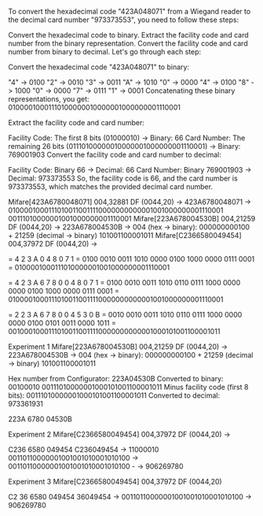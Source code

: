 To convert the hexadecimal code "423A048071" from a Wiegand reader to the decimal card number "973373553", you need to follow these steps:

Convert the hexadecimal code to binary.
Extract the facility code and card number from the binary representation.
Convert the facility code and card number from binary to decimal.
Let's go through each step:

Convert the hexadecimal code "423A048071" to binary:

"4" -> 0100
"2" -> 0010
"3" -> 0011
"A" -> 1010
"0" -> 0000
"4" -> 0100
"8" -> 1000
"0" -> 0000
"7" -> 0111
"1" -> 0001
Concatenating these binary representations, you get: 01000010001110100000010000001000000001110001

Extract the facility code and card number:

Facility Code: The first 8 bits (01000010) -> Binary: 66
Card Number: The remaining 26 bits (01110100000010000001000000001110001) -> Binary: 769001903
Convert the facility code and card number to decimal:

Facility Code: Binary 66 -> Decimal: 66
Card Number: Binary 769001903 -> Decimal: 973373553
So, the facility code is 66, and the card number is 973373553, which matches the provided decimal card number.

Mifare[423A6780048071] 004,32881 DF (0044,20) -> 423A6780048071 -> 01000010001110100110011110000000000001001000000001110001
00111010000001001000000001110001
Mifare[223A678004530B] 004,21259 DF (0044,20) -> 223A678004530B -> 004 (hex -> binary): 000000000100 + 21259 (decimal -> binary) 101001100001011
Mifare[C2366580049454] 004,37972 DF (0044,20) -> 

= 4 2 3 A 0 4 8 0 7 1
= 0100 0010 0011 1010 0000 0100 1000 0000 0111 0001
= 0100001000111010000001001000000001110001

= 4 2 3 A 6 7 8 0 0 4 8 0 7 1
= 0100 0010 0011 1010 0110 0111 1000 0000 0000 0100 1000 0000 0111 0001
= 01000010001110100110011110000000000001001000000001110001

= 2 2 3 A 6 7 8 0 0 4 5 3 0 B
= 0010 0010 0011 1010 0110 0111 1000 0000 0000 0100 0101 0011 0000 1011
= 00100010001110100110011110000000000001000101001100001011


Experiment 1
Mifare[223A678004530B] 004,21259 DF (0044,20) -> 223A678004530B -> 004 (hex -> binary): 000000000100 + 21259 (decimal -> binary) 101001100001011

Hex number from Configurator: 223A04530B
Converted to binary: 00100010 00111010000001000101001100001011
Minus facility code (first 8 bits): 00111010000001000101001100001011
Converted to decimal: 973361931

223A 6780 04530B


Experiment 2
Mifare[C2366580049454] 004,37972 DF (0044,20) -> 

C236 6580 049454
C236049454 -> 11000010 00110110000001001001010001010100 -> 00110110000001001001010001010100 -
-> 906269780


Experiment 3
Mifare[C2366580049454] 004,37972 DF (0044,20)

C2 36 6580 049454
36049454 -> 00110110000001001001010001010100 -> 906269780
  